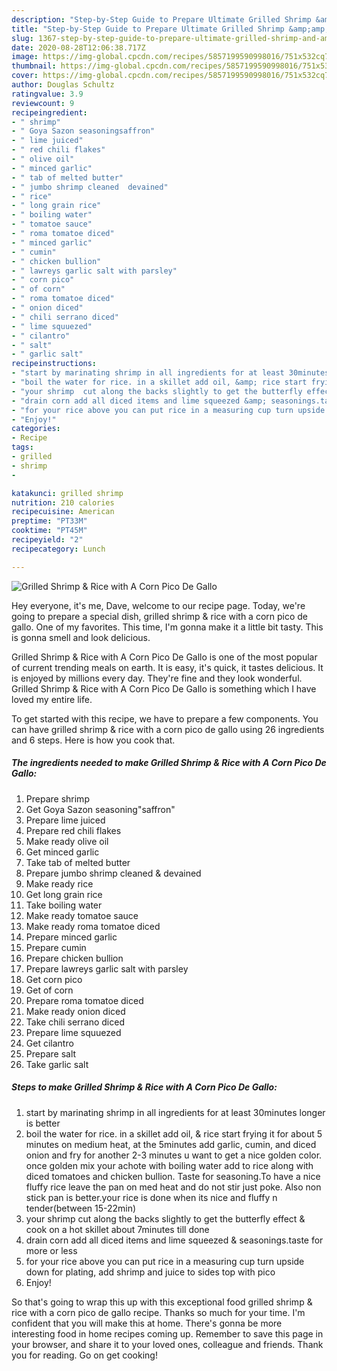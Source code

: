 ```yaml
---
description: "Step-by-Step Guide to Prepare Ultimate Grilled Shrimp &amp;amp; Rice with A Corn Pico De Gallo"
title: "Step-by-Step Guide to Prepare Ultimate Grilled Shrimp &amp;amp; Rice with A Corn Pico De Gallo"
slug: 1367-step-by-step-guide-to-prepare-ultimate-grilled-shrimp-and-amp-rice-with-a-corn-pico-de-gallo
date: 2020-08-28T12:06:38.717Z
image: https://img-global.cpcdn.com/recipes/5857199590998016/751x532cq70/grilled-shrimp-rice-with-a-corn-pico-de-gallo-recipe-main-photo.jpg
thumbnail: https://img-global.cpcdn.com/recipes/5857199590998016/751x532cq70/grilled-shrimp-rice-with-a-corn-pico-de-gallo-recipe-main-photo.jpg
cover: https://img-global.cpcdn.com/recipes/5857199590998016/751x532cq70/grilled-shrimp-rice-with-a-corn-pico-de-gallo-recipe-main-photo.jpg
author: Douglas Schultz
ratingvalue: 3.9
reviewcount: 9
recipeingredient:
- " shrimp"
- " Goya Sazon seasoningsaffron"
- " lime juiced"
- " red chili flakes"
- " olive oil"
- " minced garlic"
- " tab of melted butter"
- " jumbo shrimp cleaned  devained"
- " rice"
- " long grain rice"
- " boiling water"
- " tomatoe sauce"
- " roma tomatoe diced"
- " minced garlic"
- " cumin"
- " chicken bullion"
- " lawreys garlic salt with parsley"
- " corn pico"
- " of corn"
- " roma tomatoe diced"
- " onion diced"
- " chili serrano diced"
- " lime squuezed"
- " cilantro"
- " salt"
- " garlic salt"
recipeinstructions:
- "start by marinating shrimp in all ingredients for at least 30minutes longer is better"
- "boil the water for rice. in a skillet add oil, &amp; rice start frying it for about 5 minutes on medium heat, at the 5minutes add garlic, cumin,  and diced onion and fry for another 2-3 minutes u want to get a nice golden color. once golden mix your achote with boiling water add to rice along with diced tomatoes and chicken bullion. Taste for seasoning.To have a nice fluffy rice leave the pan on med heat and do not stir just poke. Also non stick pan is better.your rice is done when its nice and fluffy n tender(between 15-22min)"
- "your shrimp  cut along the backs slightly to get the butterfly effect &amp; cook on a hot skillet about 7minutes till done"
- "drain corn add all diced items and lime squeezed &amp; seasonings.taste for more or less"
- "for your rice above you can put rice in a measuring cup turn upside down for plating, add shrimp and juice to sides top with pico"
- "Enjoy!"
categories:
- Recipe
tags:
- grilled
- shrimp
- 

katakunci: grilled shrimp  
nutrition: 210 calories
recipecuisine: American
preptime: "PT33M"
cooktime: "PT45M"
recipeyield: "2"
recipecategory: Lunch

---
```



![Grilled Shrimp &amp; Rice with A Corn Pico De Gallo](https://img-global.cpcdn.com/recipes/5857199590998016/751x532cq70/grilled-shrimp-rice-with-a-corn-pico-de-gallo-recipe-main-photo.jpg)

Hey everyone, it's me, Dave, welcome to our recipe page. Today, we're going to prepare a special dish, grilled shrimp &amp; rice with a corn pico de gallo. One of my favorites. This time, I'm gonna make it a little bit tasty. This is gonna smell and look delicious.

Grilled Shrimp &amp; Rice with A Corn Pico De Gallo is one of the most popular of current trending meals on earth. It is easy, it's quick, it tastes delicious. It is enjoyed by millions every day. They're fine and they look wonderful. Grilled Shrimp &amp; Rice with A Corn Pico De Gallo is something which I have loved my entire life.




To get started with this recipe, we have to prepare a few components. You can have grilled shrimp &amp; rice with a corn pico de gallo using 26 ingredients and 6 steps. Here is how you cook that.

<!--inarticleads1-->

##### The ingredients needed to make Grilled Shrimp &amp; Rice with A Corn Pico De Gallo:

1. Prepare  shrimp
1. Get  Goya Sazon seasoning&#34;saffron&#34;
1. Prepare  lime juiced
1. Prepare  red chili flakes
1. Make ready  olive oil
1. Get  minced garlic
1. Take  tab of melted butter
1. Prepare  jumbo shrimp cleaned &amp; devained
1. Make ready  rice
1. Get  long grain rice
1. Take  boiling water
1. Make ready  tomatoe sauce
1. Make ready  roma tomatoe diced
1. Prepare  minced garlic
1. Prepare  cumin
1. Prepare  chicken bullion
1. Prepare  lawreys garlic salt with parsley
1. Get  corn pico
1. Get  of corn
1. Prepare  roma tomatoe diced
1. Make ready  onion diced
1. Take  chili serrano diced
1. Prepare  lime squuezed
1. Get  cilantro
1. Prepare  salt
1. Take  garlic salt




<!--inarticleads2-->

##### Steps to make Grilled Shrimp &amp; Rice with A Corn Pico De Gallo:

1. start by marinating shrimp in all ingredients for at least 30minutes longer is better
1. boil the water for rice. in a skillet add oil, &amp; rice start frying it for about 5 minutes on medium heat, at the 5minutes add garlic, cumin,  and diced onion and fry for another 2-3 minutes u want to get a nice golden color. once golden mix your achote with boiling water add to rice along with diced tomatoes and chicken bullion. Taste for seasoning.To have a nice fluffy rice leave the pan on med heat and do not stir just poke. Also non stick pan is better.your rice is done when its nice and fluffy n tender(between 15-22min)
1. your shrimp  cut along the backs slightly to get the butterfly effect &amp; cook on a hot skillet about 7minutes till done
1. drain corn add all diced items and lime squeezed &amp; seasonings.taste for more or less
1. for your rice above you can put rice in a measuring cup turn upside down for plating, add shrimp and juice to sides top with pico
1. Enjoy!




So that's going to wrap this up with this exceptional food grilled shrimp &amp; rice with a corn pico de gallo recipe. Thanks so much for your time. I'm confident that you will make this at home. There's gonna be more interesting food in home recipes coming up. Remember to save this page in your browser, and share it to your loved ones, colleague and friends. Thank you for reading. Go on get cooking!
